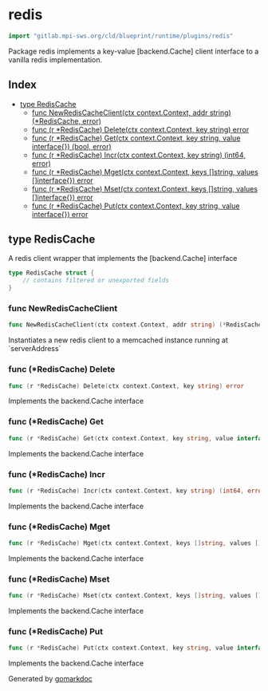 <!-- Code generated by gomarkdoc. DO NOT EDIT -->

# redis

```go
import "gitlab.mpi-sws.org/cld/blueprint/runtime/plugins/redis"
```

Package redis implements a key\-value \[backend.Cache\] client interface to a vanilla redis implementation.

## Index

- [type RedisCache](<#RedisCache>)
  - [func NewRedisCacheClient\(ctx context.Context, addr string\) \(\*RedisCache, error\)](<#NewRedisCacheClient>)
  - [func \(r \*RedisCache\) Delete\(ctx context.Context, key string\) error](<#RedisCache.Delete>)
  - [func \(r \*RedisCache\) Get\(ctx context.Context, key string, value interface\{\}\) \(bool, error\)](<#RedisCache.Get>)
  - [func \(r \*RedisCache\) Incr\(ctx context.Context, key string\) \(int64, error\)](<#RedisCache.Incr>)
  - [func \(r \*RedisCache\) Mget\(ctx context.Context, keys \[\]string, values \[\]interface\{\}\) error](<#RedisCache.Mget>)
  - [func \(r \*RedisCache\) Mset\(ctx context.Context, keys \[\]string, values \[\]interface\{\}\) error](<#RedisCache.Mset>)
  - [func \(r \*RedisCache\) Put\(ctx context.Context, key string, value interface\{\}\) error](<#RedisCache.Put>)


<a name="RedisCache"></a>
## type RedisCache

A redis client wrapper that implements the \[backend.Cache\] interface

```go
type RedisCache struct {
    // contains filtered or unexported fields
}
```

<a name="NewRedisCacheClient"></a>
### func NewRedisCacheClient

```go
func NewRedisCacheClient(ctx context.Context, addr string) (*RedisCache, error)
```

Instantiates a new redis client to a memcached instance running at \`serverAddress\`

<a name="RedisCache.Delete"></a>
### func \(\*RedisCache\) Delete

```go
func (r *RedisCache) Delete(ctx context.Context, key string) error
```

Implements the backend.Cache interface

<a name="RedisCache.Get"></a>
### func \(\*RedisCache\) Get

```go
func (r *RedisCache) Get(ctx context.Context, key string, value interface{}) (bool, error)
```

Implements the backend.Cache interface

<a name="RedisCache.Incr"></a>
### func \(\*RedisCache\) Incr

```go
func (r *RedisCache) Incr(ctx context.Context, key string) (int64, error)
```

Implements the backend.Cache interface

<a name="RedisCache.Mget"></a>
### func \(\*RedisCache\) Mget

```go
func (r *RedisCache) Mget(ctx context.Context, keys []string, values []interface{}) error
```

Implements the backend.Cache interface

<a name="RedisCache.Mset"></a>
### func \(\*RedisCache\) Mset

```go
func (r *RedisCache) Mset(ctx context.Context, keys []string, values []interface{}) error
```

Implements the backend.Cache interface

<a name="RedisCache.Put"></a>
### func \(\*RedisCache\) Put

```go
func (r *RedisCache) Put(ctx context.Context, key string, value interface{}) error
```

Implements the backend.Cache interface

Generated by [gomarkdoc](<https://github.com/princjef/gomarkdoc>)
